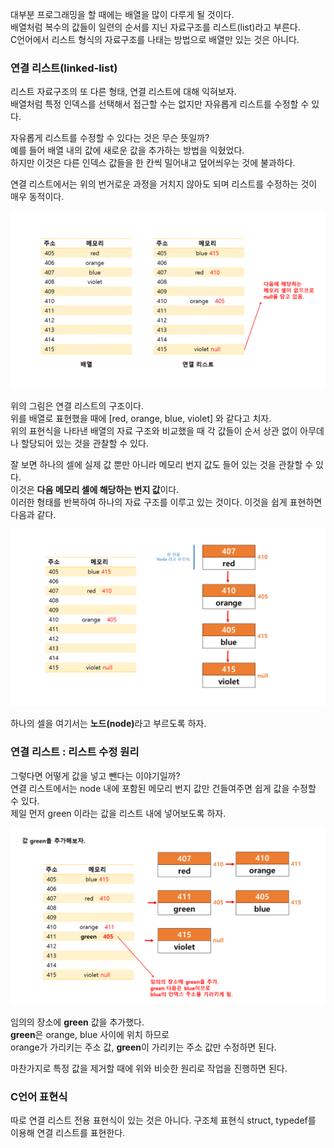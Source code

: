 <p>
대부분 프로그래밍을 할 때에는 배열을 많이 다루게 될 것이다.<br />
배열처럼 복수의 값들이 일련의 순서를 지닌 자료구조를 리스트(list)라고 부른다.<br />
C언어에서 리스트 형식의 자료구조를 나태는 방법으로 배열만 있는 것은 아니다.   
</p>

### 연결 리스트(linked-list)

<p>
리스트 자료구조의 또 다른 형태, 연결 리스트에 대해 익혀보자.<br />
배열처럼 특정 인덱스를 선택해서 접근할 수는 없지만 자유롭게 리스트를 수정할 수 있다.
</p>

<p>
자유롭게 리스트를 수정할 수 있다는 것은 무슨 뜻일까?<br />
예를 들어 배열 내의 값에 새로운 값을 추가하는 방법을 익혔었다.<br />
하지만 이것은 다른 인덱스 값들을 한 칸씩 밀어내고 덮어씌우는 것에 불과하다.    
</p>

<p>연결 리스트에서는 위의 번거로운 과정을 거치지 않아도 되며 리스트를 수정하는 것이 매우 동적이다.</p>

<img src="https://github.com/TaekGeunLee/study_CS/blob/master/readmeImg/S1_18-1.PNG" alt="S1_18-1" />

<p>
위의 그림은 연결 리스트의 구조이다.<br />
위를 배열로 표현했을 때에 [red, orange, blue, violet] 와 같다고 치자.<br />
위의 표현식을 나타낸 배열의 자료 구조와 비교했을 때 각 값들이 순서 상관 없이 아무데나 할당되어 있는 것을 관찰할 수 있다.
</p>

<p>
잘 보면 하나의 셀에 실제 값 뿐만 아니라 메모리 번지 값도 들어 있는 것을 관찰할 수 있다.<br />
이것은 <b>다음 메모리 셀에 해당하는 번지 값</b>이다.<br />
이러한 형태를 반복하여 하나의 자료 구조를 이루고 있는 것이다.
이것을 쉽게 표현하면 다음과 같다.
</p>

<img src="https://github.com/TaekGeunLee/study_CS/blob/master/readmeImg/S1_18-2.PNG" alt="S1_18-2" />

<p>하나의 셀을 여기서는 <b>노드(node)</b>라고 부르도록 하자.</p>

### 연결 리스트 : 리스트 수정 원리

<p>
그렇다면 어떻게 값을 넣고 뺀다는 이야기일까?<br />
연결 리스트에서는 node 내에 포함된 메모리 번지 값만 건들여주면 쉽게 값을 수정할 수 있다.<br />
제일 먼저 green 이라는 값을 리스트 내에 넣어보도록 하자.
</p>

<img src="https://github.com/TaekGeunLee/study_CS/blob/master/readmeImg/S1_18-3.PNG" alt="S1_18-3" />

<p>
임의의 장소에 <b>green</b> 값을 추가했다.<br />
<b>green</b>은 orange, blue 사이에 위치 하므로 <br />
orange가 가리키는 주소 값, <b>green</b>이 가리키는 주소 값만 수정하면 된다.    
</p>

<p>마찬가지로 특정 값을 제거할 때에 위와 비슷한 원리로 작업을 진행하면 된다.</p>

### C언어 표현식

<p>
따로 연결 리스트 전용 표현식이 있는 것은 아니다.
구조체 표현식 struct, typedef를 이용해 연결 리스트를 표현한다.
</p>


